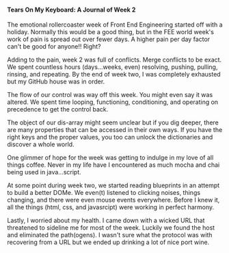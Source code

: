 #### Tears On My Keyboard: A Journal of Week 2

The emotional rollercoaster week of Front End Engineering started off with a holiday. Normally this would be a good thing, but in the FEE world week's work of pain is spread out over fewer days.  A higher pain per day factor can't be good for anyone!! Right?

Adding to the pain, week 2 was full of conflicts. Merge conflicts to be exact. We spent countless hours (days...weeks, even) resolving, pushing, pulling, rinsing, and repeating. By the end of week two, I was completely exhausted but my GitHub house was in order.

The flow of our control was way off this week. You might even say it was altered. We spent time looping, functioning, conditioning, and operating on precedence to get the control back.

The object of our dis-array might seem unclear but if you dig deeper, there are many properties that can be accessed in their own ways. If you have the right keys and the proper values, you too can unlock the dictionaries and discover a whole world.

One glimmer of hope for the week was getting to indulge in my love of all things coffee. Never in my life have I encountered as much mocha and chai being used in java...script.

At some point during week two, we started reading blueprints in an attempt to build a better DOMe. We even(t) listened to clicking noises, things changing, and there were even mouse events everywhere. Before I knew it, all the things (html, css, and javasrcipt) were working in perfect harmony.

Lastly, I worried about my health. I came down with a wicked URL that threatened to sideline me for most of the week. Luckily we found the host and eliminated the path(ogens). I wasn't sure what the protocol was with recovering from a URL but we ended up drinking a lot of nice port wine.


